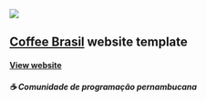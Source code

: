 ![](https://user-images.githubusercontent.com/60306241/77236909-bf343d80-6ba1-11ea-828f-5cfd5011c557.png)
## [Coffee Brasil](https://github.com/coffeebr) website template
#### [View website](https://coffeebr.herokuapp.com)
##### ☕️ Comunidade de programação pernambucana
